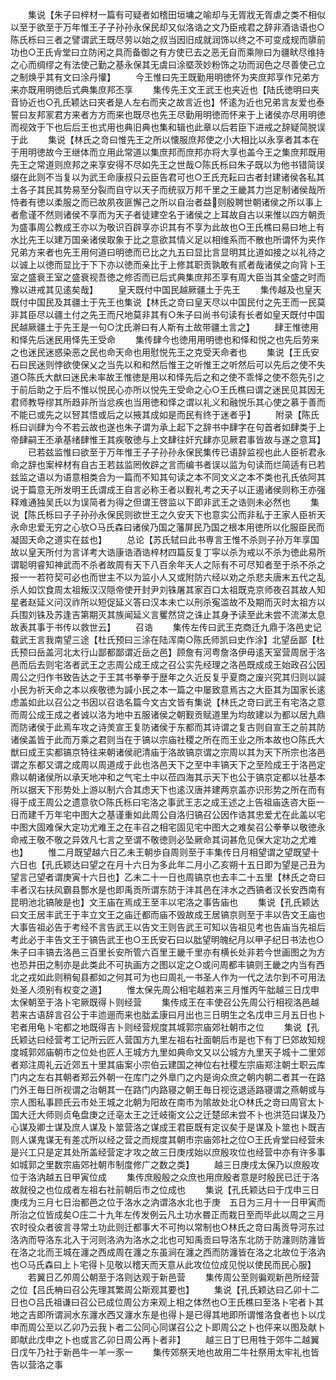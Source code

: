 <!-- { "loadSidebar": true } -->
　　集说【朱子曰梓材一篇有可疑者如稽田垣墉之喻却与无胥戕无胥虐之类不相似以至于欲至于万年惟王子子孙孙永保民却又似洛诰之文乃臣戒君之辞非酒诰语也○陈氏栎曰三者之譬谓武王既尽劳以始之叔当因旧成就润饰以终之不可变成规而隳前功也○王氏肻堂曰立防闲之具而备御之有方使已去之恶无自而乘隙曰为疆畎尽维持之心而绸缪之有法使己勤之基永保其无虞曰涂塈茨妙粉饰之功而润色之尽善使己立之制焕乎其有文曰涂丹懽】
　　今王惟曰先王既勤用明徳怀为夹庶邦享作兄弟方来亦既用明徳后式典集庶邦丕享
　　集传先王文王武王也夹近也【陆氏徳明曰夹音协近也○孔氏颖达曰夹者是人左右而夹之故言近也】怀逺为近也兄弟言友爱也泰誓曰友邦冡君方来者方方而来也既尽也先王尽勤用明徳而怀来于上诸侯亦尽用明徳而视效于下也后后王也式用也典旧典也集和辑也此章以后若臣下进戒之辞疑简脱误于此
　　集说【林氏之竒曰惟先王之所以懐服庶邦使之小大相比以永享者其本在于用明徳故今王继体而立用此常道以集庶邦而庶邦亦将大享也盖今王之集庶邦既用先王之常道则庶邦之来享安得不尽如先王之世哉○陈氏栎曰朱子既以为他书错简误缀在此则不当复以为武王命康叔只云臣告君可也○王氏充耘曰古者封建诸侯各私其土各子其民其势易至分裂而自守以天子而统驭万邦千里之王畿其力岂足制诸侯哉所恃者有徳以柔服之而已故夙夜匪懈己之所以自治者益则殷聘世朝诸侯之所以事上者愈谨不然则诸侯不享而为天子者徒建空名于诸侯之上耳故自古以来惟以四方朝贡为盛事周公教成王亦以为敬识百辟享亦识其有不享为此故也○王氏樵曰易曰地上有水比先王以建万国亲诸侯取象于比之意欲其情义足以相维系而不散也所谓怀为夹作兄弟方来者也先王用何道曰明徳而已比之九五曰显比言显明其比道如接之以礼待之以诚上以徳而显比于下下亦以徳而亲比于上修其职贡孰敢有贰者哉诸侯之向背卜王室之盛衰王室之盛衰视吾徳之修否而已后式典集庶邦丕享有周大臣当其全盛之时而豫以进戒其见逺矣哉】
　　皇天既付中国民越厥疆土于先王
　　集传越及也皇天既付中国民及其疆土于先王也集说【林氏之竒曰皇天尽以中国民付之先王而一民莫非其臣尽以疆土付之先王而尺地莫非其有○朱子曰尚书句读有长者如皇天既付中国民越厥疆土于先王是一句○沈氏澣曰有人斯有土故带疆土言之】
　　肆王惟徳用和怿先后迷民用怿先王受命
　　集传肆今也徳用用明徳也和怿和悦之也先后劳来之也迷民迷惑染恶之民也命天命也用慰悦先王之克受天命者也
　　集说【王氏安石曰民迷则悖欲使保乂之当先以和和然后惟王之听惟王之听然后可以先后之使不失道○陈氏大猷曰迷民未率故王惟徳是用以和怿先后之和之使不乖怿之使不怨先引之于前后助之于后不惟以悦民心亦所以悦先王受命之心○王氏樵曰谓之迷民见其因无君师教导缪其所趋非所当忿疾也当用徳和怿之谓以礼义和融悦乐其心使之慕于善而不能已或先之以唘其悟或后之以掖其成如是而民有终于迷者乎】
　　附录【陈氏栎曰训肆为今不若云故也遂也朱子谓为承上起下之辞书中肆字在句首者如肆类于上帝肆嗣王丕承基绪肆惟王其疾敬徳与上文肆往奸宄肆亦见厥君事皆故与遂之意耳】
　　已若兹监惟曰欲至于万年惟王子子孙孙永保民集传已语辞监视也此人臣祈君永命之辞也案梓材有自古王若兹监罔攸辟之言而编书者误以监为句读而烂简适有已若兹监之语以为语意相类合为一篇而不知其句读之本不同文义之本不类也孔氏依阿其说于篇意无所发明王氏谓成王自言必称王者以觐礼考之天子以正遏诸侯则称王亦强释难通独吴氏以为误简者为得之但谓王啓监以下即非武王之诰则未必然也
　　集说【陈氏栎曰子子孙孙永保民则欲世王之久安天下也意实公而非私于王家人臣祈天永命忠爱无穷之心欤○马氏森曰诸侯乃国之藩屏民乃国之根本用徳所以化服臣民而凝固天命之道实在兹也】
　　总论【苏氏轼曰此书専言王惟不杀则子孙万年享国故以皇天所付为言详考大诰康诰酒诰梓材四篇反复丁寜以杀为戒以不杀为徳此易所谓聪明睿知神武而不杀者故周有天下八百余年天人之际有不可尽知者至于杀不杀之报一一若符契可必也而世主不以为监小人又或附防六经以劝之杀悲夫唐末五代之乱杀人如饮食周太祖叛汉汉隠帝使开封尹刘铢屠其家百口太祖既克京师夜召其故人知星者赵延义问汉祚所以短促延义答曰汉本未亡以刑杀寃滥故不及期而灭时太祖方以兵围刘铢及苏逢吉第期灭其族闻延义言矍然贷之诛止其身予读至此未尝不流涕太息故表其事于书传以救世云】
　　召诰
　　集传左传曰武王克商迁九鼎于洛邑史记载武王言我南望三途【杜氏预曰三涂在陆浑南○陈氏师凯曰史作涂】北望岳鄙【杜氏预曰岳盖河北太行山鄙都鄙谓近岳之邑】顾詹有河粤詹洛伊毋逺天室营周居于洛邑而后去则宅洛者武王之志周公成王成之召公实先经理之洛邑既成成王始政召公因周公之归作书致告达之于王其书拳拳于歴年之久近反复乎夏商之废兴究其归则以諴小民为祈天命之本以疾敬徳为諴小民之本一篇之中屡致意焉古之大臣其为国家长逺虑盖如此以召公之书因以召诰名篇今文古文皆有集说【林氏之竒曰武王有宅洛之意而周公成王成之者诚以洛为地中五服诸侯之朝觐贡赋道里为均故建以为都以居九鼎而防诸侯于此焉车攻之诗羙宣王复防诸侯于东都而其诗谓之复古则自宣王之前其防诸侯盖皆于此而万乘之君则当在于镐以宗庙社稷之所在而王业之所本故也○陈氏大猷曰成王实都镐京特往来朝诸侯祀清庙于洛故镐京谓之宗周以其为天下所宗也洛邑谓之东都又谓之成周以周道成于此也洛邑天下之至中丰镐天下之至险成王于洛邑定鼎以朝诸侯所以承天地冲和之气宅土中以莅四海其示天下也公于镐京定都以壮基本所以据天下形势处上游以制六合其虑天下也逺汉唐并建两京盖亦识形势之所在而有得于成王周公之遗意欤○陈氏栎曰宅洛之事武王志之成王述之上告祖庙迭咨大臣一日而建千万年宅中图大之基谨重如此周公自洛归镐召公因作诰其忠爱尤在此盖以宅中图大固难保大定功尤难王之在丰召之相宅固见宅中图大之难矣召公拳拳以敬徳永命戒王敬不敬之异效凡七言之至谓不敬徳则必坠厥命其词甚危见保大定功之尤难也】
　　惟二月既望越六日乙未王朝歩自周则至于丰集传日月相望谓之望既望十六日也【孔氏颖达曰望之在月十六日为多此年二月小乙亥朔十五日即为望是己丑为望言己望者谓庚寅十六日也】乙未二十一日也周镐京也去丰二十五里【林氏之竒曰丰者汉右扶风霸县酆水是也即禹贡所谓东防于沣其邑在沣水之西镐者汉长安西南有昆明池北镐陂是也】文王庙在焉成王至丰以宅洛之事告庙也
　　集说【孔氏颖达曰文王居丰武王于丰立文王之庙迁都而庙不毁故成王居镐京则至于丰以告文王庙也大事告祖必告于考经不言告武王以告文王则告武王可知以告祖见考也告庙当先祖后考此必于丰告文王于镐告武王也○王氏安石曰以朏望明魄纪月以甲子纪日书法也○朱子曰丰镐去洛邑三百里长安所管六百里王畿千里亦有横长处非若今世画图之为方也恐井田之制亦是此类此不可执画方之图以定之○或问周都丰镐则王畿之内当有西北之戎如此则稍甸县都如之何其可为也曰周礼一书圣人作为一代之法尔到不可用法处圣人须别有权变之道】
　　惟太保先周公相宅越若来三月惟丙午朏越三日戊申太保朝至于洛卜宅厥既得卜则经营
　　集传成王在丰使召公先周公行相视洛邑越若来古语辞言召公于丰迆逦而来也朏孟康曰月出也三日明生之名戊申三月五日也卜宅者用龟卜宅都之地既得吉卜则经营规度其城郭宗庙郊社朝市之位
　　集说【孔氏颖达曰经营考工记所云匠人营国方九里左祖右社面朝后市是也下有丁巳郊故知规度城郭郊庙朝市之位处也匠人王城方九里如典命文又以公城方九里天子城十二里郊者郑注周礼云近郊五十里其庙案小宗伯云建国之神位右社稷左宗庙郑注朝士职云库门内之左右其朝者郑云外朝一在库门之外臯门之内是询众庶之朝内朝二者其一在路门外王毎日所视谓之治朝其一在路门内路寝之朝王毎日视讫退适路寝谓之燕朝或与宗人图私事顾氏云市处王城之北朝为阳故在南市为隂故处北○林氏之竒曰周官太卜国大迁大师则贞龟盘庚之迁亳太王之迁岐衞文公之迁楚邱未尝不卜也洪范曰谋及乃心谋及卿士谋及庶人谋及卜筮营洛之谋成王君臣既有定议矣于是谋及卜筮也卜既吉则人谋鬼谋无有差忒所以经之营之而规度其朝市宗庙郊社之位○王氏肻堂曰经营未是兴工只是定其处所盖经营定才攻之故三日庚戌始以庶殷攻位也经营中亦有许多事如城郭之里数宗庙郊社朝市制度修广之数之类】
　　越三日庚戌太保乃以庶殷攻位于洛汭越五日甲寅位成
　　集传庶殷殷之众庶也用庶殷者意是时殷民已迁于洛故就役之也位成者左祖右社前朝后市之位成也
　　集说【孔氏颖达曰于戊申三日庚戌为三月七日治都邑之位于洛水之汭谓洛水北也于庚　五日为三月十一日甲寅而所治之位皆成矣○庄二十九年左传发例云凡土功水昬正而栽日至而毕此以周之三月农时役众者彼言寻常土功此则迁都事大不可拘以常制也○林氏之竒曰禹贡导河东过洛汭而导洛东北入于河则洛汭为洛水之北也可知禹贡曰导洛东北防于防瀍则防瀍皆在洛之北而王城在瀍之西成周在瀍之东虽涧在瀍之西而防瀍皆在洛之北故位于洛汭也○马氏森曰上卜宅得卜见敬以稽天而天意从此攻位位成见悦以使民而民心服】
　　若翼日乙夘周公朝至于洛则达观于新邑营
　　集传周公至则徧观新邑所经营之位【吕氏柟曰召公先理其繁周公斯观其要也】
　　集说【孔氏颖达曰乙卯十二日也○吕氏祖谦曰召公已成位周公方来观上相之体然也○王氏樵曰至洛卜宅者卜其地之吉即所谓涧水东瀍水西又瀍水东是也得卜是已得其地即所谓惟洛食者也卜以戊申而周公至以乙卯乃云我卜者二公同心同谋召公之卜即周公之卜也伻来以图及献卜即献此戊申之卜也或言乙卯日周公再卜者非】
　　越三日丁巳用牲于郊牛二越翼日戊午乃社于新邑牛一羊一豕一
　　集传郊祭天地也故用二牛社祭用太牢礼也皆告以营洛之事
